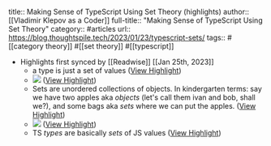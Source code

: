 title:: Making Sense of TypeScript Using Set Theory (highlights)
author:: [[Vladimir Klepov as a Coder]]
full-title:: "Making Sense of TypeScript Using Set Theory"
category:: #articles
url:: https://blog.thoughtspile.tech/2023/01/23/typescript-sets/
tags:: #[[category theory]] #[[set theory]] #[[typescript]]

- Highlights first synced by [[Readwise]] [[Jan 25th, 2023]]
	- a type is just a set of values ([View Highlight](https://read.readwise.io/read/01gqkme57m43qdbxtvbykn7bv3))
	- ![](https://blog.thoughtspile.tech/images/ts-sets/everything.png) ([View Highlight](https://read.readwise.io/read/01gqkmfc3framayeqa8tng60sx))
	- Sets are unordered collections of objects. In kindergarten terms: say we have two apples aka *objects* (let's call them ivan and bob, shall we?), and some bags aka *sets* where we can put the apples. ([View Highlight](https://read.readwise.io/read/01gqkmg61d650c4vd1sr3jjhvj))
	- ![](https://blog.thoughtspile.tech/images/ts-sets/apples.png) ([View Highlight](https://read.readwise.io/read/01gqkmfq5g752278bbwc5y9xw0))
	- TS *types* are basically *sets* of JS values ([View Highlight](https://read.readwise.io/read/01gqkmgxkx0vfe9js3r6z1qhc9))